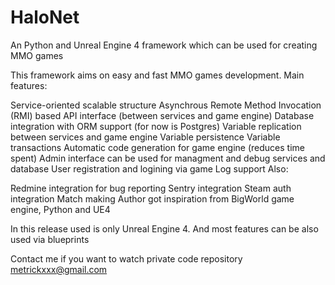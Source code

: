 # HaloNet

An Python and Unreal Engine 4 framework which can be used for creating MMO games

This framework aims on easy and fast MMO games development. Main features:

Service-oriented scalable structure
Asynchrous Remote Method Invocation (RMI) based API interface (between services and game engine)
Database integration with ORM support (for now is Postgres)
Variable replication between services and game engine
Variable persistence
Variable transactions
Automatic code generation for game engine (reduces time spent)
Admin interface can be used for managment and debug services and database
User registration and logining via game
Log support
Also:

Redmine integration for bug reporting
Sentry integration
Steam auth integration
Match making
Author got inspiration from BigWorld game engine, Python and UE4

In this release used is only Unreal Engine 4. And most features can be also used via blueprints

Contact me if you want to watch private code repository metrickxxx@gmail.com
